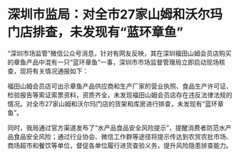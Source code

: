# 深圳市监局：对全市27家山姆和沃尔玛门店排查，未发现有“蓝环章鱼”

“深圳市场监管”微信公众号消息，针对有网友反映，其在深圳福田山姆会员店购买的章鱼产品中混有一只“蓝环章鱼”一事，深圳市市场监督管理局立即启动现场核查，现将有关情况通报如下：

福田山姆会员店可出示章鱼产品供应商和生产厂家的营业执照、食品生产许可证、检验报告等索证索票资料，资质齐全，未发现福田山姆会员店存在违反法律法规的情况。对全市27家山姆和沃尔玛门店的货架和库房进行排查，未发现有“蓝环章鱼”。

同时，我局通过官方渠道发布了“水产品食品安全风险提示”，提醒消费者防范水产品食品安全风险；通过行业协会、微信工作群等途径将提示传达到农贸农批市场、商场超市和餐饮等单位，督促各单位履行进货查验义务，提升风险隐患排查能力。

